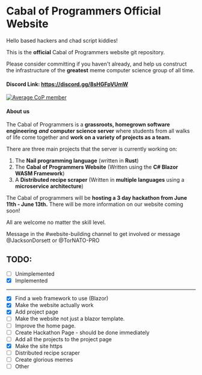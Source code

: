 # Cabal of Programmers Official Website

Hello based hackers and chad script kiddies! 

This is the **official** Cabal of Programmers website git repository.

Please consider committing if you haven't already, and help us construct the
infrastructure of the **greatest** meme computer science group of all time.

#### Discord Link: https://discord.gg/8sHGFpVUmW

[![Average CoP member](https://www.memeatlas.com/images/pepeThumbnails/pepe-fancy-smoking-cigar-served-by-seething-wojak-thumbnail.jpg)](https://discord.gg/8sHGFpVUmW)

#### About us

The Cabal of Programmers is a **grassroots, homegrown software engineering** ***and*** **computer science server** where students from all walks of life come together and **work on a variety of projects as a team.** 

There are three main projects that the server is currently working on:

1. The **Nail programming language** (written in **Rust**)
1. The **Cabal of Programmers Website** (Written using the **C# Blazor WASM Framework**)
1. A **Distributed recipe scraper** (Written in **multiple languages** using a **microservice architecture**)

The Cabal of programmers will be **hosting a 3 day hackathon from June 11th - June 13th.** There will be more information on our website coming soon!

All are welcome no matter the skill level.

Message in the #website-building channel to get involved or message @JacksonDorsett or @TorNATO-PRO

## TODO:

- [ ] Unimplemented
- [X] Implemented

---

- [X] Find a web framework to use (Blazor)
- [X] Make the website actually work
- [X] Add project page
- [ ] Make the website not just a blazor template.
- [ ] Improve the home page.
- [ ] Create Hackathon Page - should be done immediately
- [ ] Add all the projects to the project page
- [X] Make the site https
- [ ] Distributed recipe scraper
- [ ] Create glorious memes
- [ ] Other
